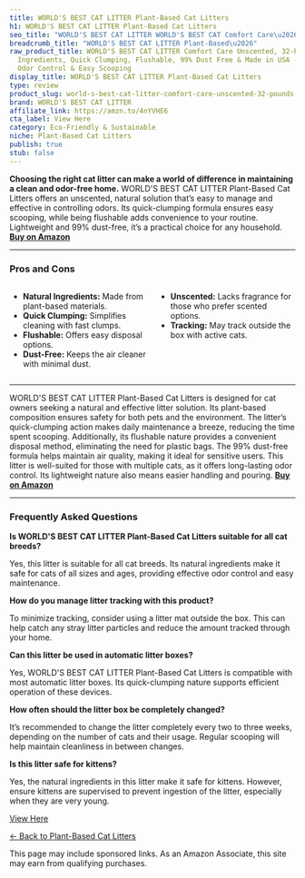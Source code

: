 ```yaml
---
title: WORLD'S BEST CAT LITTER Plant-Based Cat Litters
h1: WORLD'S BEST CAT LITTER Plant-Based Cat Litters
seo_title: "WORLD'S BEST CAT LITTER WORLD'S BEST CAT Comfort Care\u2026"
breadcrumb_title: "WORLD'S BEST CAT LITTER Plant-Based\u2026"
raw_product_title: WORLD'S BEST CAT LITTER Comfort Care Unscented, 32-Pounds - Natural
  Ingredients, Quick Clumping, Flushable, 99% Dust Free & Made in USA - Long-Lasting
  Odor Control & Easy Scooping
display_title: WORLD'S BEST CAT LITTER Plant-Based Cat Litters
type: review
product_slug: world-s-best-cat-litter-comfort-care-unscented-32-pounds-natural-ingred-c079d960
brand: WORLD'S BEST CAT LITTER
affiliate_link: https://amzn.to/4nYVHE6
cta_label: View Here
category: Eco-Friendly & Sustainable
niche: Plant-Based Cat Litters
publish: true
stub: false
---
```


<div id="intro" class="full-width">
  <p><strong>Choosing the right cat litter can make a world of difference in maintaining a clean and odor-free home.</strong> WORLD'S BEST CAT LITTER Plant-Based Cat Litters offers an unscented, natural solution that’s easy to manage and effective in controlling odors. Its quick-clumping formula ensures easy scooping, while being flushable adds convenience to your routine. Lightweight and 99% dust-free, it’s a practical choice for any household. <a href="https://amzn.to/4nYVHE6" rel="nofollow sponsored noopener" target="_blank"><strong>Buy on Amazon</strong></a></p>
</div>

<hr />
<h3 id="pros-cons">Pros and Cons</h3>
<div class="pc-grid" style="display:grid;grid-template-columns:1fr 1fr;gap:16px;">
  <ul>
    <li><strong>Natural Ingredients:</strong> Made from plant-based materials.</li>
    <li><strong>Quick Clumping:</strong> Simplifies cleaning with fast clumps.</li>
    <li><strong>Flushable:</strong> Offers easy disposal options.</li>
    <li><strong>Dust-Free:</strong> Keeps the air cleaner with minimal dust.</li>
  </ul>
  <ul>
    <li><strong>Unscented:</strong> Lacks fragrance for those who prefer scented options.</li>
    <li><strong>Tracking:</strong> May track outside the box with active cats.</li>
  </ul>
</div>
<hr />

<div class="full-width">
  <p>WORLD'S BEST CAT LITTER Plant-Based Cat Litters is designed for cat owners seeking a natural and effective litter solution. Its plant-based composition ensures safety for both pets and the environment. The litter’s quick-clumping action makes daily maintenance a breeze, reducing the time spent scooping. Additionally, its flushable nature provides a convenient disposal method, eliminating the need for plastic bags. The 99% dust-free formula helps maintain air quality, making it ideal for sensitive users. This litter is well-suited for those with multiple cats, as it offers long-lasting odor control. Its lightweight nature also means easier handling and pouring. <a href="https://amzn.to/4nYVHE6" rel="nofollow sponsored noopener" target="_blank"><strong>Buy on Amazon</strong></a></p>
</div>

<hr />
<h3 id="faqs">Frequently Asked Questions</h3>

<p><strong>Is WORLD'S BEST CAT LITTER Plant-Based Cat Litters suitable for all cat breeds?</strong></p>
<p>Yes, this litter is suitable for all cat breeds. Its natural ingredients make it safe for cats of all sizes and ages, providing effective odor control and easy maintenance.</p>

<p><strong>How do you manage litter tracking with this product?</strong></p>
<p>To minimize tracking, consider using a litter mat outside the box. This can help catch any stray litter particles and reduce the amount tracked through your home.</p>

<p><strong>Can this litter be used in automatic litter boxes?</strong></p>
<p>Yes, WORLD'S BEST CAT LITTER Plant-Based Cat Litters is compatible with most automatic litter boxes. Its quick-clumping nature supports efficient operation of these devices.</p>

<p><strong>How often should the litter box be completely changed?</strong></p>
<p>It’s recommended to change the litter completely every two to three weeks, depending on the number of cats and their usage. Regular scooping will help maintain cleanliness in between changes.</p>

<p><strong>Is this litter safe for kittens?</strong></p>
<p>Yes, the natural ingredients in this litter make it safe for kittens. However, ensure kittens are supervised to prevent ingestion of the litter, especially when they are very young.</p>
<p><a class="btn" href="https://amzn.to/4nYVHE6" target="_blank" rel="nofollow sponsored noopener">View Here</a></p>
<p><a href="/roundups/eco-friendly-sustainable/plant-based-cat-litters/">← Back to Plant-Based Cat Litters</a></p>
<aside class="disclosure">This page may include sponsored links. As an Amazon Associate, this site may earn from qualifying purchases.</aside>
